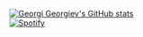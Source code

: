 [![Georgi Georgiev's GitHub stats](https://github-readme-stats.vercel.app/api?username=gkgeorgiev18&show_icons=true&count_private=true&theme=midnight-purple)](https://github.com/anuraghazra/github-readme-stats)
<br> [![Spotify](https://novatorem.vercel.app/api/spotify)](https://open.spotify.com/user/bdnbrup47k1ktjp80697369al)

